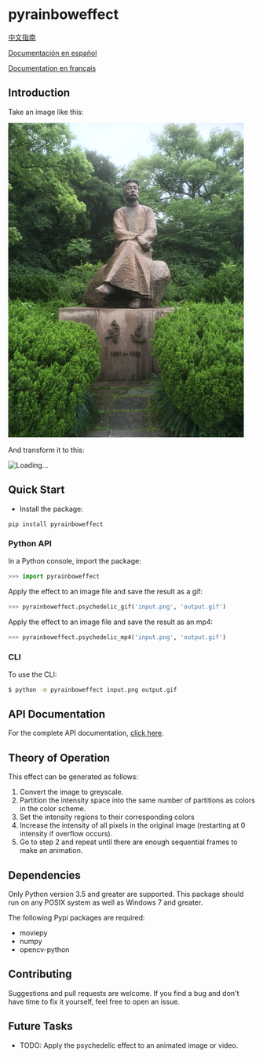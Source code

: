 # pyrainboweffect
[中文指南](https://github.com/m-yuhas/pyrainboweffect/blob/main/doc/读我档案.md)

[Documentación en español](https://github.com/m-yuhas/pyrainboweffect/blob/main/doc/LÉAME.md)

[Documentation en français](https://github.com/m-yuhas/pyrainboweffect/blob/main/doc/LISEZ-MOI.md)

## Introduction
Take an image like this:

![Loading...](https://github.com/m-yuhas/pyrainboweffect/blob/main/images/demo0_in.png)

And transform it to this:

![Loading...](https://github.com/m-yuhas/pyrainboweffect/blob/main/images/demo0_out.gif)

## Quick Start
* Install the package:

```
pip install pyrainboweffect
```

### Python API
In a Python console, import the package:

```python
>>> import pyrainboweffect
```

Apply the effect to an image file and save the result as a gif:

```python
>>> pyrainboweffect.psychedelic_gif('input.png', 'output.gif')
```

Apply the effect to an image file and save the result as an mp4:

```python
>>> pyrainboweffect.psychedelic_mp4('input.png', 'output.gif')
```

### CLI
To use the CLI:

```bash
$ python -m pyrainboweffect input.png output.gif
```

## API Documentation
For the complete API documentation, [click here](https://github.com/m-yuhas/pyrainboweffect/blob/main/doc/api_documentation.md).

## Theory of Operation
This effect can be generated as follows:
1. Convert the image to greyscale.
2. Partition the intensity space into the same number of partitions as colors
  in the color scheme.
3. Set the intensity regions to their corresponding colors
4. Increase the intensity of all pixels in the original image (restarting at 0
  intensity if overflow occurs).
5. Go to step 2 and repeat until there are enough sequential frames to make an
  animation.

## Dependencies
Only Python version 3.5 and greater are supported.  This package should run on
any POSIX system as well as Windows 7 and greater.

The following Pypi packages are required:
* moviepy
* numpy
* opencv-python

## Contributing
Suggestions and pull requests are welcome.  If you find a bug and don't have
time to fix it yourself, feel free to open an issue.

## Future Tasks
- TODO: Apply the psychedelic effect to an animated image or video.
